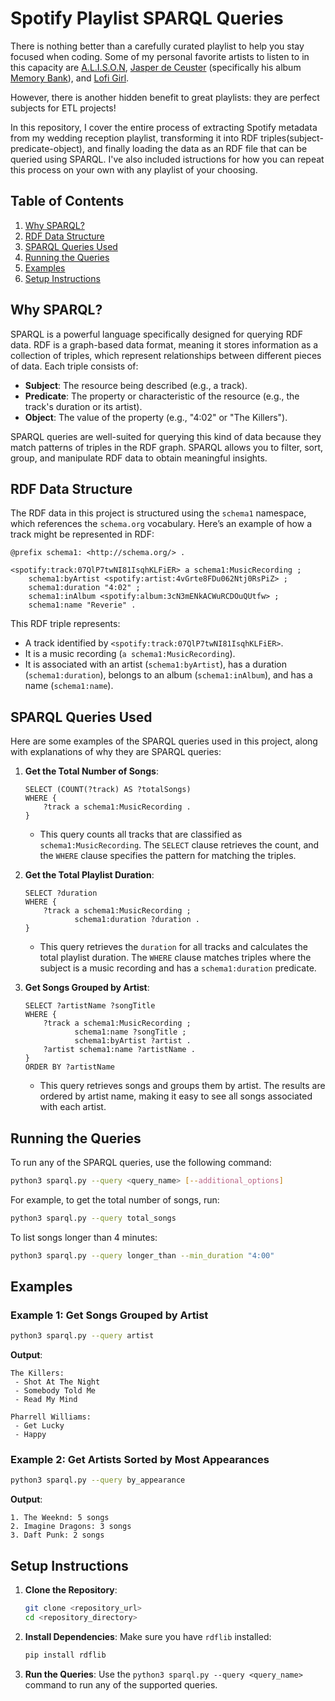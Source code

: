 # Spotify Playlist SPARQL Queries

There is nothing better than a carefully curated playlist to help you stay focused when coding. Some of my personal favorite artists to listen to in this capacity are [A.L.I.S.O.N](https://open.spotify.com/artist/3gi5McAv9c0qTjJ5jSmbL0), [Jasper de Ceuster](https://open.spotify.com/artist/4E653XDFNhfX7sIlJWCiwb) (specifically his album [Memory Bank](https://open.spotify.com/album/0D9t03mcMVQpnToulPQFd7)), and [Lofi Girl](https://open.spotify.com/user/chilledcow).

However, there is another hidden benefit to great playlists: they are perfect subjects for ETL projects!

In this repository, I cover the entire process of extracting Spotify metadata from my wedding reception playlist, transforming it into RDF triples(subject-predicate-object), and finally loading the data as an RDF file that can be queried using SPARQL. I've also included istructions for how you can repeat this process on your own with any playlist of your choosing.

## Table of Contents
1. [Why SPARQL?](#why-sparql)
2. [RDF Data Structure](#rdf-data-structure)
3. [SPARQL Queries Used](#sparql-queries-used)
4. [Running the Queries](#running-the-queries)
5. [Examples](#examples)
6. [Setup Instructions](#setup-instructions)

## Why SPARQL?

SPARQL is a powerful language specifically designed for querying RDF data. RDF is a graph-based data format, meaning it stores information as a collection of triples, which represent relationships between different pieces of data. Each triple consists of:
- **Subject**: The resource being described (e.g., a track).
- **Predicate**: The property or characteristic of the resource (e.g., the track's duration or its artist).
- **Object**: The value of the property (e.g., "4:02" or "The Killers").

SPARQL queries are well-suited for querying this kind of data because they match patterns of triples in the RDF graph. SPARQL allows you to filter, sort, group, and manipulate RDF data to obtain meaningful insights.

## RDF Data Structure

The RDF data in this project is structured using the `schema1` namespace, which references the `schema.org` vocabulary. Here’s an example of how a track might be represented in RDF:

```ttl
@prefix schema1: <http://schema.org/> .

<spotify:track:07QlP7twNI81IsqhKLFiER> a schema1:MusicRecording ;
    schema1:byArtist <spotify:artist:4vGrte8FDu062Ntj0RsPiZ> ;
    schema1:duration "4:02" ;
    schema1:inAlbum <spotify:album:3cN3mENkACWuRCDOuQUtfw> ;
    schema1:name "Reverie" .
```

This RDF triple represents:
- A track identified by `<spotify:track:07QlP7twNI81IsqhKLFiER>`.
- It is a music recording (`a schema1:MusicRecording`).
- It is associated with an artist (`schema1:byArtist`), has a duration (`schema1:duration`), belongs to an album (`schema1:inAlbum`), and has a name (`schema1:name`).

## SPARQL Queries Used

Here are some examples of the SPARQL queries used in this project, along with explanations of why they are SPARQL queries:

1. **Get the Total Number of Songs**:
    ```sparql
    SELECT (COUNT(?track) AS ?totalSongs)
    WHERE {
        ?track a schema1:MusicRecording .
    }
    ```
    - This query counts all tracks that are classified as `schema1:MusicRecording`. The `SELECT` clause retrieves the count, and the `WHERE` clause specifies the pattern for matching the triples.

2. **Get the Total Playlist Duration**:
    ```sparql
    SELECT ?duration
    WHERE {
        ?track a schema1:MusicRecording ;
               schema1:duration ?duration .
    }
    ```
    - This query retrieves the `duration` for all tracks and calculates the total playlist duration. The `WHERE` clause matches triples where the subject is a music recording and has a `schema1:duration` predicate.

3. **Get Songs Grouped by Artist**:
    ```sparql
    SELECT ?artistName ?songTitle
    WHERE {
        ?track a schema1:MusicRecording ;
               schema1:name ?songTitle ;
               schema1:byArtist ?artist .
        ?artist schema1:name ?artistName .
    }
    ORDER BY ?artistName
    ```
    - This query retrieves songs and groups them by artist. The results are ordered by artist name, making it easy to see all songs associated with each artist.

## Running the Queries

To run any of the SPARQL queries, use the following command:

```bash
python3 sparql.py --query <query_name> [--additional_options]
```

For example, to get the total number of songs, run:

```bash
python3 sparql.py --query total_songs
```

To list songs longer than 4 minutes:

```bash
python3 sparql.py --query longer_than --min_duration "4:00"
```

## Examples

### Example 1: Get Songs Grouped by Artist
```bash
python3 sparql.py --query artist
```

**Output**:
```
The Killers:
 - Shot At The Night
 - Somebody Told Me
 - Read My Mind

Pharrell Williams:
 - Get Lucky
 - Happy
```

### Example 2: Get Artists Sorted by Most Appearances
```bash
python3 sparql.py --query by_appearance
```

**Output**:
```
1. The Weeknd: 5 songs
2. Imagine Dragons: 3 songs
3. Daft Punk: 2 songs
```

## Setup Instructions

1. **Clone the Repository**:
   ```bash
   git clone <repository_url>
   cd <repository_directory>
   ```

2. **Install Dependencies**:
   Make sure you have `rdflib` installed:
   ```bash
   pip install rdflib
   ```

3. **Run the Queries**:
   Use the `python3 sparql.py --query <query_name>` command to run any of the supported queries.